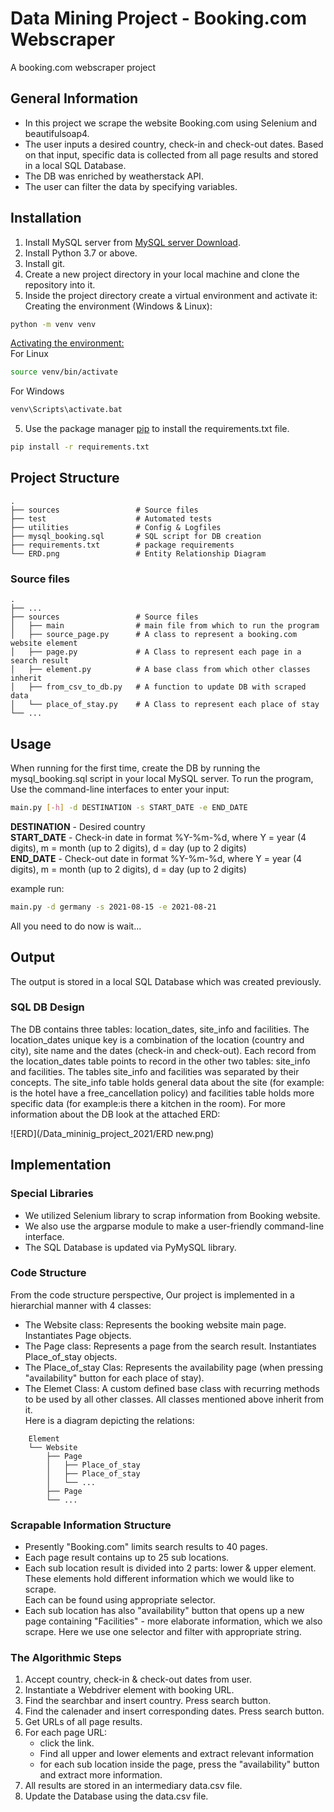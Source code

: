 Data Mining Project - Booking.com Webscraper
============================  
A booking.com webscraper project 
## General Information
- In this project we scrape the website Booking.com using Selenium and beautifulsoap4.
- The user inputs a desired country, check-in and check-out dates. Based on that input, specific data is collected from all page results and stored in a local SQL Database.
- The DB was enriched by weatherstack API.
- The user can filter the data by specifying variables.

## Installation
1. Install MySQL server from [MySQL server Download](https://dev.mysql.com/downloads/mysql/).
2. Install Python 3.7 or above.
3. Install git.
4. Create a new project directory in your local machine and clone the repository into it.
5. Inside the project directory create a virtual environment and activate it:    
  Creating the environment (Windows & Linux):
  ```bash
  python -m venv venv
  ```
  <ins> Activating the environment: </ins>  
  For Linux  
  ```bash
  source venv/bin/activate
  ```
  For Windows   
  ```bash
  venv\Scripts\activate.bat
  ```
5. Use the package manager [pip](https://pip.pypa.io/en/stable/) to install the requirements.txt file. 
```bash
pip install -r requirements.txt
```

## Project Structure
    .
    ├── sources                 # Source files
    ├── test                    # Automated tests 
    ├── utilities               # Config & Logfiles
    ├── mysql_booking.sql       # SQL script for DB creation
    ├── requirements.txt        # package requirements 
    └── ERD.png                 # Entity Relationship Diagram 
### Source files
    .
    ├── ...
    ├── sources                 # Source files
    │   ├── main                # main file from which to run the program 
    │   ├── source_page.py      # A class to represent a booking.com website element
    │   ├── page.py             # A Class to represent each page in a search result
    │   ├── element.py          # A base class from which other classes inherit
    │   ├── from_csv_to_db.py   # A function to update DB with scraped data
    │   └── place_of_stay.py    # A Class to represent each place of stay
    └── ...
## Usage
When running for the first time, create the DB by running the  mysql_booking.sql script in your local MySQL server.
To run the program, Use the command-line interfaces to enter your input:
```bash
main.py [-h] -d DESTINATION -s START_DATE -e END_DATE
```
**DESTINATION** - Desired country   
**START_DATE**  - Check-in date in format %Y-%m-%d, where Y = year (4 digits), m = month (up to 2 digits), d = day (up to 2 digits)  
**END_DATE**    - Check-out date in format %Y-%m-%d, where Y = year (4 digits), m = month (up to 2 digits), d = day (up to 2 digits)

example run:
```bash
main.py -d germany -s 2021-08-15 -e 2021-08-21
```
All you need to do now is wait... 

## Output
The output is stored in a local SQL Database which was created previously.

### SQL DB Design 
The DB contains three tables: location_dates, site_info and facilities. The location_dates unique key is a combination of the location (country and city), site name and the dates (check-in and check-out). Each record from the location_dates table points to record in the other two tables: site_info and facilities. The tables site_info and facilities was separated by their concepts. The site_info table holds general data about the site (for example: is the hotel have a free_cancellation policy) and facilities table holds more specific data (for example:is there a kitchen in the room). For more information about the DB look at the attached ERD:

![ERD](/Data_mininig_project_2021/ERD new.png)
 

## Implementation
### Special Libraries
- We utilized Selenium library to scrap information from Booking website.
- We also use the argparse module to make a user-friendly command-line interface.
- The SQL Database is updated via PyMySQL library.

### Code Structure
From the code structure perspective, Our project is implemented in a hierarchial manner with 4 classes:
- The Website class: Represents the booking website main page. Instantiates Page objects.  
- The Page class: Represents a page from the search result.  Instantiates Place_of_stay objects.  
- The Place_of_stay Clas: Represents the availability page (when pressing "availability" button for each place of stay). 
- The Elemet Class: A custom defined base class with recurring methods to be used by all other classes. All classes mentioned above inherit from it.  
Here is a diagram depicting the relations:

```
    Element
    └── Website                 
        ├── Page                
        │   ├── Place_of_stay                
        │   ├── Place_of_stay      
        │   └── ...    
        ├── Page
        └── ...
```     
### Scrapable Information Structure
- Presently "Booking.com" limits search results to 40 pages. 
- Each page result contains up to 25 sub locations. 
- Each sub location result is divided into 2 parts: lower & upper element. These elements hold different information which we would like to scrape.  
  Each can be found using appropriate selector.
- Each sub location has also "availability" button that opens up a new page containing "Facilities" - more elaborate information, which we also scrape. Here we use one selector and filter with appropriate string.

### The Algorithmic Steps
1. Accept country, check-in & check-out dates from user.
2. Instantiate a Webdriver element with booking URL.
3. Find the searchbar and insert country. Press search button.
4. Find the calenader and insert corresponding dates. Press search button.
5. Get URLs of all page results.
6. For each page URL:
   - click the link. 
   - Find all upper and lower elements and extract relevant information
   - for each sub location inside the page, press the "availability" button and extract more information.
8. All results are stored in an intermediary data.csv file.
9. Update the Database using the data.csv file.
